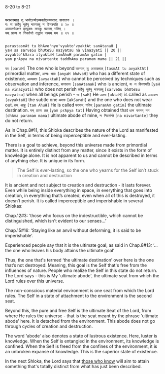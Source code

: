 ## <a name='_20-21'></a>
8-20 to 8-21


```shloka-sa

परस्तस्मात् तु भावोऽन्योऽव्यक्तोऽव्यक्तात् सनातनः ।
यः स सर्वेषु भूतेषु नश्यत्सु न विनश्यति ॥ २० ॥
अव्यक्तोऽक्षर इत्युक्तः तमाहुः परमाम् गतिम् ।
यम् प्राप्य न निवर्तन्ते तद्धाम परमम् मम ॥ २१ ॥

```
```shloka-sa-hk

parastasmAt tu bhAvo'nyo'vyakto'vyaktAt sanAtanaH |
yaH sa sarveSu bhUteSu nazyatsu na vinazyati || 20 ||
avyakto'kSara ityuktaH tamAhuH paramAm gatim |
yam prApya na nivartante taddhAma paramam mama || 21 ||

```
`परः` `[paraH]` The one who is beyond `तस्मात् तु अव्यक्तात्` `[tasmAt tu avyaktAt]` primordial matter, `अन्यः भावः` `[anyaH bhAvaH]` who has a different state of existence, `अव्यक्तः` `[avyaktaH]` who cannot be perceived by techniques such as observation and inference, `सनातनः` `[sanAtanaH]` who is ancient, `यः न विनश्यति` `[yaH na vinazyati]` who does not perish `सर्वेषु भूतेषु नश्यत्सु` `[sarveSu bhUteSu nazyatsu]` when all beings perish - `सः` `[saH]` He `उक्तः` `[uktaH]` is called as `अव्यक्तः` `[avyaktaH]` the subtle one `अक्षरः` `[akSaraH]` and the one who does not wear out. `तम् आहुः` `[tam AhuH]` He is called `परमाम् गतिम्` `[paramAm gatim]` the ultimate destination. `यम् प्राप्य तत्` `[yam prApya tat]` Having obtained that `धाम परमम् मम` `[dhAma paramam mama]` ultimate abode of mine, `न निवर्तन्ते` `[na nivartante]` they do not return.

As in Chap.8#11, this Shloka describes the nature of the Lord as manifested in the Self, in terms of being imperceptible and ever-lasting.

There is a goal to achieve, beyond this universe made from primordial matter. It is entirely distinct from any matter, since it exists in the form of knowledge alone. It is not apparent to us and cannot be described in terms of anything else. It is unique in its form. 



<a name='applnote_141'></a>
> The Self is ever-lasting, so the one who yearns for the Self isn’t stuck in creation and destruction



It is ancient and not subject to creation and destruction - it lasts forever. Even while being inside everything in space, in everything that goes into creation, in everything that’s created, even when all of this is destroyed, it doesn’t perish. It is called imperceptible and imperishable in several Shlokas:

Chap.12#3: ‘those who focus on the indestructible, which cannot be distinguished, which isn't evident to our senses…’

Chap.15#16: ‘Staying like an anvil without deforming, it is said to be imperishable’.

Experienced people say that it is the ultimate goal, as said in Chap.8#13: ‘…the one who leaves his body attains the ultimate goal’

Thus, the one that's termed ‘the ultimate destination’ over here is the one that’s not destroyed. Meaning, this goal is the Self that's free from the influences of nature. People who realize the Self in this state do not return. The Lord says - this is My 'ultimate abode', the ultimate seat from which the Lord rules over this universe. 

The non-conscious material environment is one seat from which the Lord rules. The Self in a state of attachment to the environment is the second seat. 

Beyond this, the pure and free Self is the ultimate Seat of the Lord, from where He rules the universe - that is the seat meant by the phrase 'ultimate abode' here. It is detached from the environment. This abode does not go through cycles of creation and destruction. 

The word 'abode' also denotes a state of lustrous existence. Here, luster is knowledge. When the Self is entangled in the environment, its knowledge is confined. When the Self is freed from the confines of the environment, it is an unbroken expanse of knowledge. This is the superior state of existence.

In the next Shloka, the Lord says that 
[those who know](jnAnI)
 will aim to attain something that's totally distinct from what has just been described.


